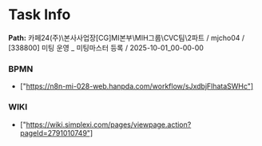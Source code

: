 # Task Info

**Path:** 카페24(주)\본사사업장\[CG]MI본부\MIH그룹\CVC팀\2파트 / mjcho04 / [338800] 미팅 운영 _ 미팅마스터 등록 / 2025-10-01_00-00-00

### BPMN
- ["https://n8n-mi-028-web.hanpda.com/workflow/sJxdbjFlhataSWHc"]

### WIKI
- ["https://wiki.simplexi.com/pages/viewpage.action?pageId=2791010749"]

